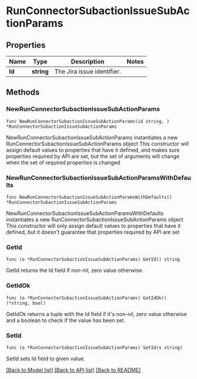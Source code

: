 # RunConnectorSubactionIssueSubActionParams

## Properties

Name | Type | Description | Notes
------------ | ------------- | ------------- | -------------
**Id** | **string** | The Jira issue identifier. | 

## Methods

### NewRunConnectorSubactionIssueSubActionParams

`func NewRunConnectorSubactionIssueSubActionParams(id string, ) *RunConnectorSubactionIssueSubActionParams`

NewRunConnectorSubactionIssueSubActionParams instantiates a new RunConnectorSubactionIssueSubActionParams object
This constructor will assign default values to properties that have it defined,
and makes sure properties required by API are set, but the set of arguments
will change when the set of required properties is changed

### NewRunConnectorSubactionIssueSubActionParamsWithDefaults

`func NewRunConnectorSubactionIssueSubActionParamsWithDefaults() *RunConnectorSubactionIssueSubActionParams`

NewRunConnectorSubactionIssueSubActionParamsWithDefaults instantiates a new RunConnectorSubactionIssueSubActionParams object
This constructor will only assign default values to properties that have it defined,
but it doesn't guarantee that properties required by API are set

### GetId

`func (o *RunConnectorSubactionIssueSubActionParams) GetId() string`

GetId returns the Id field if non-nil, zero value otherwise.

### GetIdOk

`func (o *RunConnectorSubactionIssueSubActionParams) GetIdOk() (*string, bool)`

GetIdOk returns a tuple with the Id field if it's non-nil, zero value otherwise
and a boolean to check if the value has been set.

### SetId

`func (o *RunConnectorSubactionIssueSubActionParams) SetId(v string)`

SetId sets Id field to given value.



[[Back to Model list]](../README.md#documentation-for-models) [[Back to API list]](../README.md#documentation-for-api-endpoints) [[Back to README]](../README.md)


